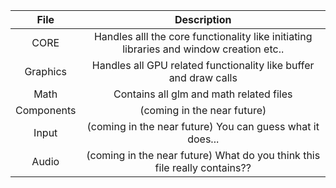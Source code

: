 | File| Description|
| :----: | :------------: |
| CORE | Handles alll the core functionality like initiating libraries and window creation etc..|
|Graphics | Handles all GPU related functionality like buffer and draw calls |
| Math | Contains all glm and math related files| 
|Components | (coming in the near future) |
|Input | (coming in the near future) You can guess what it does... |
|Audio | (coming in the near future) What do you think this file really contains??|
